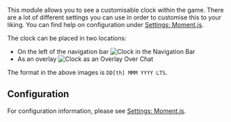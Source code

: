 This module allows you to see a customisable clock within the game.
There are a lot of different settings you can use in order to customise this to your liking.
You can find help on configuration under [Settings: Moment.js](../../settings.md#moment-js).

The clock can be placed in two locations:

* On the left of the navigation bar
    ![Clock in the Navigation Bar](./navbar.png)
* As an overlay
    ![Clock as an Overlay Over Chat](./chatOverlay.png)

The format in the above images is `DD[th] MMM YYYY LTS`.

## Configuration

For configuration information, please see [Settings: Moment.js](../../settings.md#moment-js).
